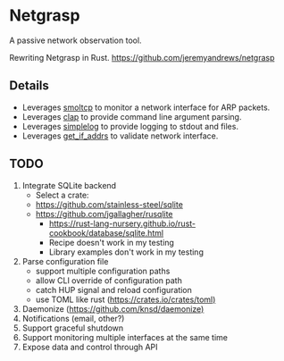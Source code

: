 # Netgrasp

A passive network observation tool.

Rewriting Netgrasp in Rust.
<https://github.com/jeremyandrews/netgrasp>

## Details

* Leverages [smoltcp](https://lib.rs/crates/smoltcp) to monitor a network interface for ARP packets.
* Leverages [clap](https://lib.rs/crates/clap) to provide command line argument parsing.
* Leverages [simplelog](https://lib.rs/crates/simplelog) to provide logging to stdout and files.
* Leverages [get_if_addrs](https://lib.rs/crates/get_if_addrs) to validate network interface.

## TODO

1. Integrate SQLite backend
    * Select a crate:
    * <https://github.com/stainless-steel/sqlite>
    * <https://github.com/jgallagher/rusqlite>
        * <https://rust-lang-nursery.github.io/rust-cookbook/database/sqlite.html>
        * Recipe doesn't work in my testing
        * Library examples don't work in my testing
1. Parse configuration file
    * support multiple configuration paths
    * allow CLI override of configuration path
    * catch HUP signal and reload configuration
    * use TOML like rust (<https://crates.io/crates/toml)>
1. Daemonize (<https://github.com/knsd/daemonize)>
1. Notifications (email, other?)
1. Support graceful shutdown
1. Support monitoring multiple interfaces at the same time
1. Expose data and control through API